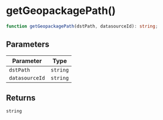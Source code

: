 # getGeopackagePath()

```ts
function getGeopackagePath(dstPath, datasourceId): string;
```

## Parameters

| Parameter      | Type     |
| -------------- | -------- |
| `dstPath`      | `string` |
| `datasourceId` | `string` |

## Returns

`string`
